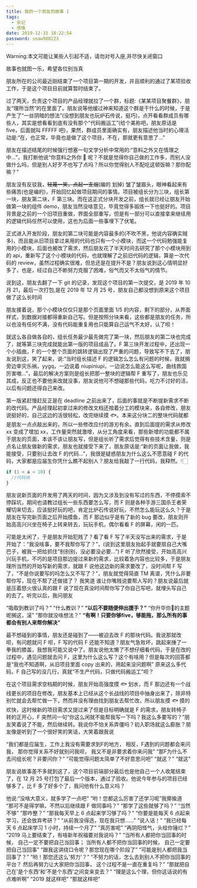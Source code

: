 ```yaml
---
title: 我的一个朋友的故事 1
tags:
  - 杂记
  - 感情
date: 2019-12-31 18:22:54
password: seaw980223
---
```



Warning:本文可能让某些人引起不适，请勿对号入座,并尽快关闭窗口

故事也就图一乐，希望各位别当真

朋友所在的公司最近刚结束了一个项目第一期的开发，并且顺利的通过了某项验收工作，于是这个项目目前就算暂时结束了。

过了两天，负责这个项目的产品经理就拉了一个群，标题:《某某项目聚餐群》，朋友“理所当然”的在里面了。朋友说等他缓过神来知道这个群是干什么的时候，于是产生了“一丝阴暗的想法”(没想到朋友也玩炉石传说，挺巧)，点开看看群成员有哪些人，其实是想看看到底有没有那个“代码搬运工”(给个美称吧，朋友原话是 five，后面就叫 FFFFF 吧)，果然，群成员里面确实有，朋友描述他当时的心理活动是:“在，也正常，毕竟也是做了这个项目，不在，那就更有意思了…”

朋友在描述结尾的时候强行想塞一句文学分析中常用的:“意料之外又在情理之中…”，我打断他说“你意料之外你 🐴 呢？不就是觉得你自己做的工作多，而别人没做什么吗，但是别人好歹不也写了点吗？所以你觉得别人不配吃这顿饭嘛？那你配嘛？”

朋友没有反驳我，~~轻蔑一笑，点起一支烟~~(编的 划掉) 皱了皱眉头，眼神看起来有些痛苦(也是编的)，开始回忆起做项目期间的事情。项目被组长分为三块，组长第一块，朋友第二块，F 第三块。而在这正式分块开发之前，组长就已经让朋友开始做第一块的组件 demo，朋友当然没啥意见，毕竟觉得多锻炼一下也挺好的。项目背景是之前的一个旧项目重做，界面全部重写，但是有一部分可以直接拿来继续用的逻辑代码任然可以使用，这也为后面一些事埋下了伏笔。

正式进入开发阶段，朋友的第二块可能是内容最多的(不吹不黑，他说内容确实贼多)，而且能从旧项目拿过来用的代码也只有一个小模块，而这一个代码勉强能复用的小模块，后面也被改了需求，然后朋友花了半天时间去研究了那个小模块用到的 api，重新写了这个小模块的代码，也就理解了之前旧代码的逻辑，算是一次代码的 review，虽然过程确实很难，但总还是在提升不是？朋友说到这心情明显好多了，也是，经过自己不断努力克服了困难，俗气而又不太俗气的情节。

说到这，朋友去翻了一下 git 的记录，发现这个项目的第一次提交，是 2019 年 10 月 21，最后一次打包,是在 2019 年 12 月 25 号，朋友自己都没想到原来这个项目做了这么长时间

朋友接着说，那个小模块仅仅只是那个页面里面 1/5 的内容，剩下的部分，从界面样式，到数据对接都得重新自己写。但是按照分块来看，这些都是朋友的任务，所以也没有任何不满，没有代码能重复用也只能算自己运气不太好，认了呗！

就这么各自做各自的，组长任务最少最先做完了第一块，然后朋友的第二块也完成了，就等第三块完成就能出第一版的项目成品了。F 第三块开发过程中，还出现一个小插曲，F 的一个整个页面的跳转逻辑出现了严重的问题，导致写不下去了，朋友说到这，笑了起来，说:“当时组长描述 F 的逻辑怎么怎么有问题的时候，我就搁旁边幸灾乐祸，yygq，一边说着 niupiniupi，一边说怎么能这么写呢，曲线救国厉害嗷…”，最后的解决方案则是组长把那一整块的逻辑帮 F 重写了，朋友也乐见其成，反正也不要他来改就没事，朋友说他可不想碰那些代码，吃力不讨好的活，以后有问题还得自己来改。

第一版紧赶慢赶反正是在 deadline 之前出来了，后面的事就是不断提新需求不断的改代码。产品经理起初拿过来的修改文档还按着分工的模块来，各自修改，朋友说挺好的，自己这边的活很轻松，改完继续摸 🐟。本来这分块二的整块代码就都是朋友一点点敲出来的，所以一些修改应付的游刃有余。直到后面提的需求从修改 xx 变成了增加 xx，工作量突然就激增，从分工角度来看，那些新增的功能都不属于朋友的页面，本该不该让朋友写，但是组长听了需求后觉得有些技术含量，则是点名让朋友做新的需求，朋友也就接受下来了，朋友原话是:“新的页面让我做，我能接受，只要别让去改 F 的代码…”，我很是疑惑朋友为什么这么不愿意碰 F 的代码，大家都是应届生你凭什么瞧不起别人？朋友给我敲了一行代码，我释然。👇🏻

```js
if (1 < a < 10) {
  //代码块
}
```

朋友说新页面的开发用了两天的时间，因为又涉及到没有写过的东西，不停摸索不停踩坑，期间也请教过组长一些东西要怎么写，而 F 则是各种手游三国杀王者荣耀切来切去，应该挺好玩的吧，肯定比炉石传说好玩，不然怎么能玩这么久？于是朋友在写完新页面之后开始摸鱼，而 F 那边似乎是有了新的 bug 要改，朋友则开始高高兴兴坐在椅子上转来转去，玩玩手机，偶尔看看 F 的屏幕，闲的一匹。

可能是太闲了，于是朋友开始犯贱了？看了看 F 写了半天没写出来的需求，于是开始了：“我没啥事，要不我帮你写了？”，(说到这里朋友抬起手就要扇自己大嘴巴子，被我一把给抓住“别别别，没必要没必要…”) F 听了欣然接受，开始高高兴兴玩手机，不巧的是项目那边提过来新的需求，比较着急内容也比较多，于是朋友理所当然的开始写新的需求，就跟 F 说他这边新的需求要改了，没时间帮 F 写了，“不是你说要写的吗怎么又不写了？”，朋友就觉得简直 TM 离谱，凭什么非要帮你写，现在不帮了还做错了？ 我笑道 谁让你嘴贱说要帮人写的？朋友说最后就是压着怒火很认真的跟 F 说了现在真没时间帮你写了你自己写吧，就埋头写自己的去了。听完以后，我问朋友

“吸取到教训了吗？”
“什么教训？”
**“以后不要随便伸出援手？”**
“你升华你🐴的主题呢搁这，滚”
“那你就没啥想法？”
**“有啊！只要你够five，够能拖，那么所有的事都会有别人来帮你解决”**

最不想碰到的事情，朋友还是碰到了——被迫去改 F 的那块代码。我说那就改呗，有问题就问 F 呗，F 写的代码 F 还能不知道？朋友气急败坏，跳起来捶了一拳我的膝盖，我想我可能又说中了。朋友说他太懒了不想仔细看代码，于是在改的过程中，遇见问题就去问 F，这里为什么这么写？这个有啥用？但是每次的回答都是“我也不知道啊，从旧项目里面 copy 出来的，用起来没问题啊” 原来这么多代码，F 自己写的没几行，真就“不生产代码，只做代码搬运工”呗？

在这个项目需求空档期的时候，朋友开始高强度摸 🐟 划水，而 F 那边还有一个战线更长的项目在修改，朋友基本上已经从这个长战线的项目中抽身出来了，除非特别忙就会去帮忙做一下，然而并没有理由找到朋友去帮忙改，所以朋友摸 🐟 摸的欢快，这时候新的项目需求又提过来了但是目标明确就是 F 的需求，朋友转椅子转的正开心，F 突然问一句“你这么闲就不能帮我写一下吗？我这么多要写的？”朋友笑着说了不能，然后继续转。我说你不怕关系弄僵吗？初入职场就这么膨胀？朋友像是听到了一个很好笑的笑话，大笑着跟我说

“我们都是应届生，工作上我没有需要求到F的地方，
 相反，F遇到的问题都会来问我，
 那你觉得关系不好就别问我呗，
 我又不是非要求着你来问我”
“那F为什么不去问组长呢？非要问你？”
“可能觉得问题太简单了不好意思问吧”
“就这？”
“就这”

朋友说故事差不多就到这了，这个项目前端部分最后也是他自己一个人收尾结束了，在 12 月 25 号打包了最后一个版本，通过了验收。他说今年参与的项目已经够多了，比 F 多了好多个了，我问他有什么意义吗？

他说:“没啥大意义，就多学了一点吧”
“哟！您都这么厉害了还学习呢”我揶揄道
“那可不是得学嘛，不然以后继续跟 F 做同事吗？”
“那学了这些就够了吗？”
“当然不够”
“那咋整？”
“那我每天早上 6 点起来学习够了吗？”
“你要是能每天 6 点起来学习，还会放弃考研？”
“从前我没得选，现在我只想……”
“说人话！”
“我已经每天 6 点起床学习 1 小时，持续一个月了”
“真厉害呢”
“再阴阳怪气，头给你锤烂？”
“2019 马上要结束了，有啥新年祝福要对我说吗？”
“当所有人都把你当回事的时候，
自己一定不要把自己当回事；
当所有人都不把你当回事的时候，
自己一定要把自己当回事”
“跟我这讲绕口令呢？那您现在哪个阶段了”
“可能是别人都把我当回事了？”
“哟！那您还这么'努力'？”
“不努力的话，怎么去到别人不把你当回事的平台？
然后再努力让大家把你当回事，
这个过程不是一直在重复吗？”
“那就把自己在'是个东西'和'不是个东西'之间变来变去？”
“理是这么个理，但你这话说的有点难听啊”
“2019 就这样吧”
“那就这样吧”
